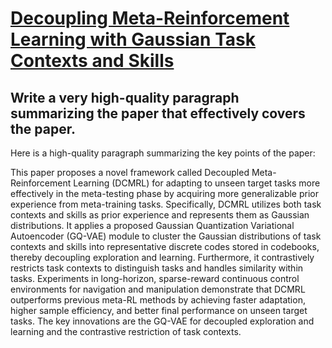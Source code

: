 # [Decoupling Meta-Reinforcement Learning with Gaussian Task Contexts and   Skills](https://arxiv.org/abs/2312.06518)

## Write a very high-quality paragraph summarizing the paper that effectively covers the paper.

 Here is a high-quality paragraph summarizing the key points of the paper:

This paper proposes a novel framework called Decoupled Meta-Reinforcement Learning (DCMRL) for adapting to unseen target tasks more effectively in the meta-testing phase by acquiring more generalizable prior experience from meta-training tasks. Specifically, DCMRL utilizes both task contexts and skills as prior experience and represents them as Gaussian distributions. It applies a proposed Gaussian Quantization Variational Autoencoder (GQ-VAE) module to cluster the Gaussian distributions of task contexts and skills into representative discrete codes stored in codebooks, thereby decoupling exploration and learning. Furthermore, it contrastively restricts task contexts to distinguish tasks and handles similarity within tasks. Experiments in long-horizon, sparse-reward continuous control environments for navigation and manipulation demonstrate that DCMRL outperforms previous meta-RL methods by achieving faster adaptation, higher sample efficiency, and better final performance on unseen target tasks. The key innovations are the GQ-VAE for decoupled exploration and learning and the contrastive restriction of task contexts.
